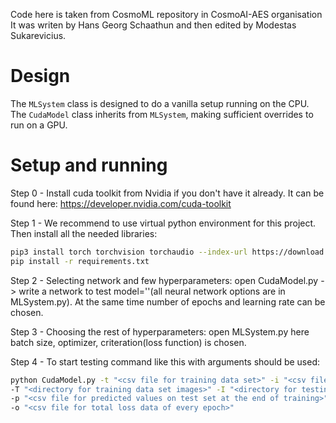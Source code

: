 Code here is taken from CosmoML repository in CosmoAI-AES organisation
It was writen by Hans Georg Schaathun and then edited by Modestas Sukarevicius.

# Design

The `MLSystem` class is designed to do a vanilla setup running on the CPU.
The `CudaModel` class inherits from `MLSystem`, making sufficient overrides
to run on a GPU.

# Setup and running

Step 0 - Install cuda toolkit from Nvidia if you don't have it already. 
It can be found here: https://developer.nvidia.com/cuda-toolkit

Step 1 - We recommend to use virtual python environment for this project. 
Then install all the needed libraries: 
```sh
pip3 install torch torchvision torchaudio --index-url https://download.pytorch.org/whl/cu118
pip install -r requirements.txt
```
Step 2 - Selecting network and few hyperparameters: 
open CudaModel.py -> write a network to test
model='<wanted neural network>'(all neural network options are in MLSystem.py). 
At the same time number of epochs and learning rate can be chosen.

Step 3 - Choosing the rest of hyperparameters: open MLSystem.py here batch size, 
optimizer, criteration(loss function) is chosen.

Step 4 - To start testing command like this with arguments should be used: 
```sh
python CudaModel.py -t "<csv file for training data set>" -i "<csv file for testing data set>" 
-T "<directory for training data set images>" -I "<directory for testing data set images>" 
-p "<csv file for predicted values on test set at the end of training>" 
-o "<csv file for total loss data of every epoch>"
```